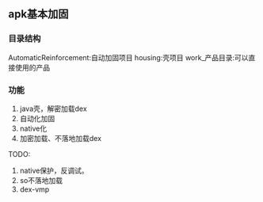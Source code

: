 

## apk基本加固


### 目录结构

AutomaticReinforcement:自动加固项目
housing:壳项目
work_产品目录:可以直接使用的产品


### 功能

1. java壳，解密加载dex
2. 自动化加固
3. native化
4. 加密加载、不落地加载dex

TODO:
1. native保护，反调试。
2. so不落地加载
3. dex-vmp



